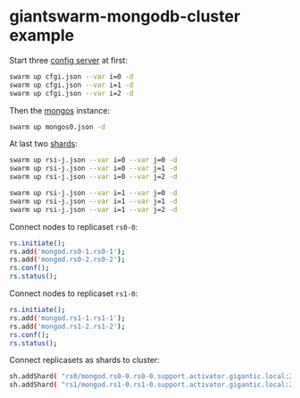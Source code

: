 # giantswarm-mongodb-cluster example

Start three [config server](http://docs.mongodb.org/manual/tutorial/deploy-shard-cluster/#start-the-config-server-database-instances) at first:
```bash
swarm up cfgi.json --var i=0 -d
swarm up cfgi.json --var i=1 -d
swarm up cfgi.json --var i=2 -d
```

Then the [mongos](http://docs.mongodb.org/manual/tutorial/deploy-shard-cluster/#start-the-mongos-instances) instance:
```bash
swarm up mongos0.json -d
```

At last two [shards](http://docs.mongodb.org/manual/tutorial/deploy-shard-cluster/#add-shards-to-the-cluster):
```bash
swarm up rsi-j.json --var i=0 --var j=0 -d
swarm up rsi-j.json --var i=0 --var j=1 -d
swarm up rsi-j.json --var i=0 --var j=2 -d

swarm up rsi-j.json --var i=1 --var j=0 -d
swarm up rsi-j.json --var i=1 --var j=1 -d
swarm up rsi-j.json --var i=1 --var j=2 -d
```

Connect nodes to replicaset `rs0-0`:
```bash
rs.initiate();
rs.add('mongod.rs0-1.rs0-1');
rs.add('mongod.rs0-2.rs0-2');
rs.conf();
rs.status();
```

Connect nodes to replicaset `rs1-0`:
```bash
rs.initiate();
rs.add('mongod.rs1-1.rs1-1');
rs.add('mongod.rs1-2.rs1-2');
rs.conf();
rs.status();
```

Connect replicasets as shards to cluster:
```bash
sh.addShard( "rs0/mongod.rs0-0.rs0-0.support.activator.gigantic.local:27017" );
sh.addShard( "rs1/mongod.rs1-0.rs1-0.support.activator.gigantic.local:27017" );
```
